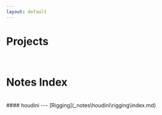 ```yaml
---
layout: default
---
```


# Projects
<br>

# Notes Index
<br>
#### houdini   
---
[Rigging](_notes\houdini\rigging\index.md)